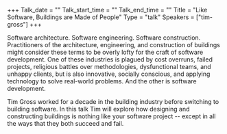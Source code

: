 +++
Talk_date = ""
Talk_start_time = ""
Talk_end_time = ""
Title = "Like Software, Buildings are Made of People"
Type = "talk"
Speakers = ["tim-gross"]
+++

Software architecture. Software engineering. Software construction. Practitioners of the architecture, engineering, and construction of buildings might consider these terms to be overly lofty for the craft of software development. One of these industries is plagued by cost overruns, failed projects, religious battles over methodologies, dysfunctional teams, and unhappy clients, but is also innovative, socially conscious, and applying technology to solve real-world problems. And the other is software development.

Tim Gross worked for a decade in the building industry before switching to building software. In this talk Tim will explore how designing and constructing buildings is nothing like your software project -- except in all the ways that they both succeed and fail.
